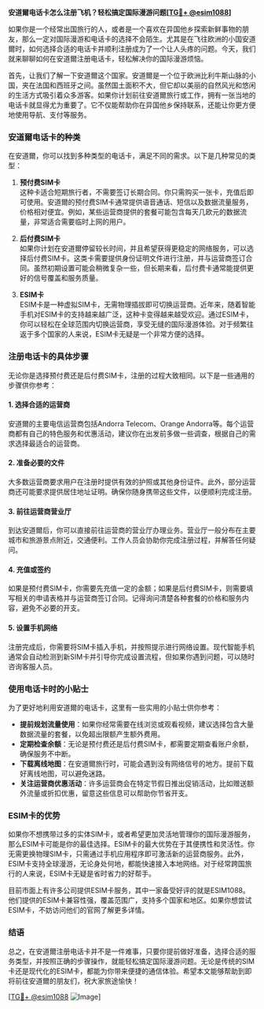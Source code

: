 **安道爾电话卡怎么注册飞机？轻松搞定国际漫游问题[[TG💪+ @esim1088](https://t.me/s/esim1088)]**

如果你是一个经常出国旅行的人，或者是一个喜欢在异国他乡探索新鲜事物的朋友，那么一定对国际漫游和电话卡的选择不会陌生。尤其是在飞往欧洲的小国安道爾时，如何选择合适的电话卡并顺利注册成为了一个让人头疼的问题。今天，我们就来聊聊如何在安道爾注册电话卡，轻松解决你的国际漫游烦恼。

首先，让我们了解一下安道爾这个国家。安道爾是一个位于欧洲比利牛斯山脉的小国，夹在法国和西班牙之间。虽然国土面积不大，但它却以美丽的自然风光和悠闲的生活方式吸引着众多游客。如果你计划前往安道爾旅行或工作，拥有一张当地的电话卡就显得尤为重要了。它不仅能帮助你在异国他乡保持联系，还能让你更方便地使用导航、支付等服务。

### 安道爾电话卡的种类

在安道爾，你可以找到多种类型的电话卡，满足不同的需求。以下是几种常见的类型：

1. **预付费SIM卡**  
   这种卡适合短期旅行者，不需要签订长期合同。你只需购买一张卡，充值后即可使用。安道爾的预付费SIM卡通常提供语音通话、短信以及数据流量服务，价格相对便宜。例如，某些运营商提供的套餐可能包含每天几欧元的数据流量，非常适合需要临时上网的用户。

2. **后付费SIM卡**  
   如果你计划在安道爾停留较长时间，并且希望获得更稳定的网络服务，可以选择后付费SIM卡。这类卡需要提供身份证明文件进行注册，并与运营商签订合同。虽然初期设置可能会稍微复杂一些，但长期来看，后付费卡通常能提供更好的信号覆盖和服务质量。

3. **ESIM卡**  
   ESIM卡是一种虚拟SIM卡，无需物理插拔即可切换运营商。近年来，随着智能手机对ESIM卡的支持越来越广泛，这种卡变得越来越受欢迎。通过ESIM卡，你可以轻松在全球范围内切换运营商，享受无缝的国际漫游体验。对于频繁往返于多个国家的人来说，ESIM卡无疑是一个非常方便的选择。

### 注册电话卡的具体步骤

无论你是选择预付费还是后付费SIM卡，注册的过程大致相同。以下是一些通用的步骤供你参考：

#### 1. 选择合适的运营商  
安道爾的主要电信运营商包括Andorra Telecom、Orange Andorra等。每个运营商都有自己的特色服务和优惠活动，建议你在出发前多做一些调查，根据自己的需求选择最适合的运营商。

#### 2. 准备必要的文件  
大多数运营商要求用户在注册时提供有效的护照或其他身份证件。此外，部分运营商还可能要求提供居住地址证明。确保你随身携带这些文件，以便顺利完成注册。

#### 3. 前往运营商营业厅  
到达安道爾后，你可以直接前往运营商的营业厅办理业务。营业厅一般分布在主要城市和旅游景点附近，交通便利。工作人员会协助你完成注册过程，并解答任何疑问。

#### 4. 充值或签约  
如果是预付费SIM卡，你需要先充值一定的金额；如果是后付费SIM卡，则需要填写相关的申请表格并与运营商签订合同。记得询问清楚各种套餐的价格和服务内容，避免不必要的开支。

#### 5. 设置手机网络  
注册完成后，你需要将SIM卡插入手机，并按照提示进行网络设置。现代智能手机通常会自动检测到新SIM卡并引导你完成设置流程，但如果你遇到问题，可以随时咨询客服人员。

### 使用电话卡时的小贴士

为了更好地利用安道爾的电话卡，这里有一些实用的小贴士供你参考：

- **提前规划流量使用**：如果你经常需要在线浏览或观看视频，建议选择包含大量数据流量的套餐，以免超出限额产生额外费用。
- **定期检查余额**：无论是预付费还是后付费SIM卡，都需要定期查看账户余额，确保服务不中断。
- **下载离线地图**：在安道爾旅行时，可能会遇到没有网络信号的地方。提前下载好离线地图，可以避免迷路。
- **关注运营商优惠活动**：许多运营商会在特定节假日推出促销活动，比如赠送额外流量或折扣优惠，留意这些信息可以帮助你节省开支。

### ESIM卡的优势

如果你不想携带过多的实体SIM卡，或者希望更加灵活地管理你的国际漫游服务，那么ESIM卡可能是你的最佳选择。ESIM卡的最大优势在于其便携性和灵活性。你无需更换物理SIM卡，只需通过手机应用程序即可激活新的运营商服务。此外，ESIM卡支持全球漫游，无论身处何地，都能快速接入本地网络。对于经常跨国旅行的人来说，ESIM卡无疑是省时省力的好帮手。

目前市面上有许多公司提供ESIM卡服务，其中一家备受好评的就是ESIM1088。他们提供的ESIM卡兼容性强，覆盖范围广，支持多个国家和地区。如果你想尝试ESIM卡，不妨访问他们的官网了解更多详情。

### 结语  

总之，在安道爾注册电话卡并不是一件难事，只要你提前做好准备，选择合适的服务类型，并按照正确的步骤操作，就能轻松搞定国际漫游问题。无论是传统的SIM卡还是现代化的ESIM卡，都能为你带来便捷的通信体验。希望本文能够帮助到即将前往安道爾的朋友们，祝大家旅途愉快！

[[TG💪+ @esim1088](https://t.me/s/esim1088) ![Image](https://i.postimg.cc/4NQfJmqS/Snipaste-2025-05-13-00-14-12.png)]